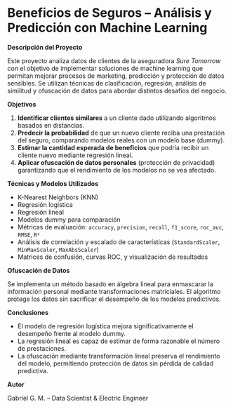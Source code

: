 # Beneficios de Seguros – Análisis y Predicción con Machine Learning

**Descripción del Proyecto**

Este proyecto analiza datos de clientes de la aseguradora *Sure Tomorrow* con el objetivo de implementar soluciones de machine learning que permitan mejorar procesos de marketing, predicción y protección de datos sensibles. Se utilizan técnicas de clasificación, regresión, análisis de similitud y ofuscación de datos para abordar distintos desafíos del negocio.

**Objetivos**

1. **Identificar clientes similares** a un cliente dado utilizando algoritmos basados en distancias.
2. **Predecir la probabilidad** de que un nuevo cliente reciba una prestación del seguro, comparando modelos reales con un modelo base (dummy).
3. **Estimar la cantidad esperada de beneficios** que podría recibir un cliente nuevo mediante regresión lineal.
4. **Aplicar ofuscación de datos personales** (protección de privacidad) garantizando que el rendimiento de los modelos no se vea afectado.

**Técnicas y Modelos Utilizados**

- K-Nearest Neighbors (KNN)
- Regresión logística
- Regresión lineal
- Modelos dummy para comparación
- Métricas de evaluación: `accuracy`, `precision`, `recall`, `f1_score`, `roc_auc`, `RMSE`, `R²`
- Análisis de correlación y escalado de características (`StandardScaler`, `MinMaxScaler`, `MaxAbsScaler`)
- Matrices de confusión, curvas ROC, y visualización de resultados

**Ofuscación de Datos**

Se implementa un método basado en álgebra lineal para enmascarar la información personal mediante transformaciones matriciales. El algoritmo protege los datos sin sacrificar el desempeño de los modelos predictivos.

**Conclusiones**

- El modelo de regresión logística mejora significativamente el desempeño frente al modelo dummy.
- La regresión lineal es capaz de estimar de forma razonable el número de prestaciones.
- La ofuscación mediante transformación lineal preserva el rendimiento del modelo, permitiendo protección de datos sin pérdida de calidad predictiva.

**Autor**

Gabriel G. M. – Data Scientist & Electric Engineer 

